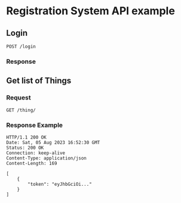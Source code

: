 # Registration System API example

## Login

`POST /login`

### Response

## Get list of Things

### Request

`GET /thing/`

### Response Example

    HTTP/1.1 200 OK
    Date: Sat, 05 Aug 2023 16:52:30 GMT
    Status: 200 OK
    Connection: keep-alive
    Content-Type: application/json
    Content-Length: 169

    [
        {
            "token": "eyJhbGciOi..."
        }
    ]
